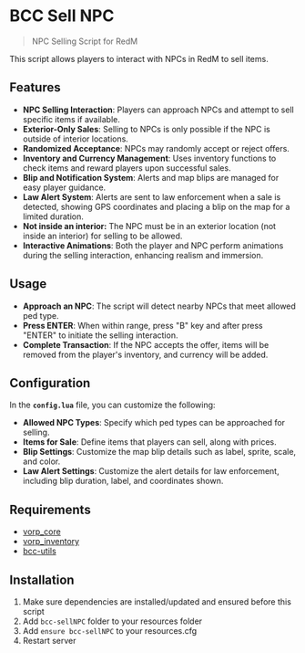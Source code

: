 # BCC Sell NPC

> NPC Selling Script for RedM

This script allows players to interact with NPCs in RedM to sell items.

## Features

- **NPC Selling Interaction**: Players can approach NPCs and attempt to sell specific items if available.
- **Exterior-Only Sales**: Selling to NPCs is only possible if the NPC is outside of interior locations.
- **Randomized Acceptance**: NPCs may randomly accept or reject offers.
- **Inventory and Currency Management**: Uses inventory functions to check items and reward players upon successful sales.
- **Blip and Notification System**: Alerts and map blips are managed for easy player guidance.
- **Law Alert System**: Alerts are sent to law enforcement when a sale is detected, showing GPS coordinates and placing a blip on the map for a limited duration.
- **Not inside an interior:** The NPC must be in an exterior location (not inside an interior) for selling to be allowed. 
- **Interactive Animations**: Both the player and NPC perform animations during the selling interaction, enhancing realism and immersion.

## Usage
- **Approach an NPC**: The script will detect nearby NPCs that meet allowed ped type.
- **Press ENTER**: When within range, press "B" key and after press "ENTER" to initiate the selling interaction.
- **Complete Transaction**: If the NPC accepts the offer, items will be removed from the player's inventory, and currency will be added.

## Configuration

In the **`config.lua`** file, you can customize the following:

- **Allowed NPC Types**: Specify which ped types can be approached for selling.
- **Items for Sale**: Define items that players can sell, along with prices.
- **Blip Settings**: Customize the map blip details such as label, sprite, scale, and color.
- **Law Alert Settings**: Customize the alert details for law enforcement, including blip duration, label, and coordinates shown.

## Requirements
- [vorp_core](https://github.com/VORPCORE/vorp-core-lua)
- [vorp_inventory](https://github.com/VORPCORE/vorp_inventory-lua)
- [bcc-utils](https://github.com/BryceCanyonCounty/bcc-utils)


## Installation
1. Make sure dependencies are installed/updated and ensured before this script
2. Add `bcc-sellNPC` folder to your resources folder
3. Add `ensure bcc-sellNPC` to your resources.cfg
4. Restart server